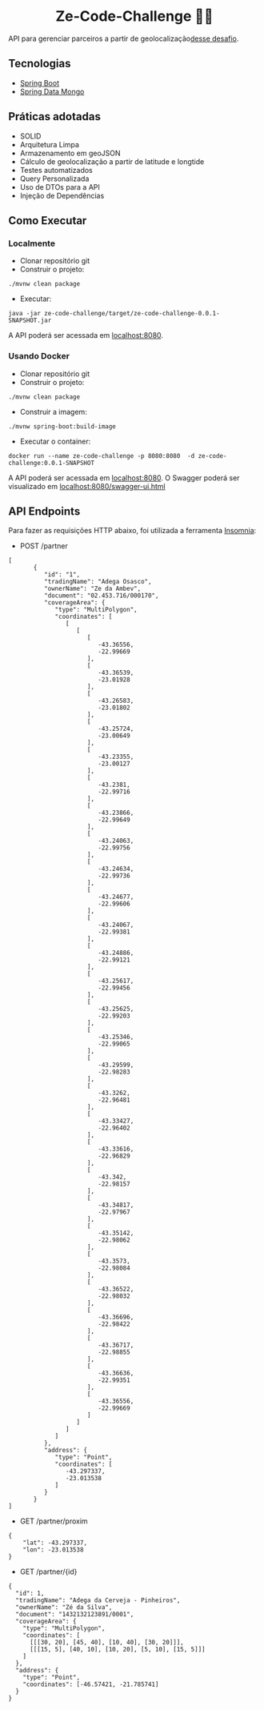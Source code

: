 
<h1 align="center">
  Ze-Code-Challenge 🍻🍺
</h1>

API para gerenciar parceiros a partir de geolocalização[desse desafio](https://github.com/ZXVentures/ze-code-challenges/blob/master/backend.md).

## Tecnologias
 
- [Spring Boot](https://spring.io/projects/spring-boot)
- [Spring Data Mongo](https://spring.io/projects/spring-data-mongodb)


## Práticas adotadas

- SOLID
- Arquitetura Limpa
- Armazenamento em geoJSON
- Cálculo de geolocalização a partir de latitude e longtide
- Testes automatizados
- Query Personalizada
- Uso de DTOs para a API
- Injeção de Dependências



## Como Executar

### Localmente
- Clonar repositório git
- Construir o projeto:
```
./mvnw clean package
```
- Executar:
```
java -jar ze-code-challenge/target/ze-code-challenge-0.0.1-SNAPSHOT.jar
```

A API poderá ser acessada em [localhost:8080](http://localhost:8080).

### Usando Docker

- Clonar repositório git
- Construir o projeto:
```
./mvnw clean package
```
- Construir a imagem:
```
./mvnw spring-boot:build-image
```
- Executar o container:
```
docker run --name ze-code-challenge -p 8080:8080  -d ze-code-challenge:0.0.1-SNAPSHOT
```

A API poderá ser acessada em [localhost:8080](http://localhost:8080).
O Swagger poderá ser visualizado em [localhost:8080/swagger-ui.html](http://localhost:8080/swagger-ui.html)

## API Endpoints

Para fazer as requisições HTTP abaixo, foi utilizada a ferramenta [Insomnia](https://insomnia.rest/download):

- POST /partner
```
[
       {
          "id": "1",
          "tradingName": "Adega Osasco",
          "ownerName": "Ze da Ambev",
          "document": "02.453.716/000170",
          "coverageArea": {
             "type": "MultiPolygon",
             "coordinates": [
                [
                   [
                      [
                         -43.36556,
                         -22.99669
                      ],
                      [
                         -43.36539,
                         -23.01928
                      ],
                      [
                         -43.26583,
                         -23.01802
                      ],
                      [
                         -43.25724,
                         -23.00649
                      ],
                      [
                         -43.23355,
                         -23.00127
                      ],
                      [
                         -43.2381,
                         -22.99716
                      ],
                      [
                         -43.23866,
                         -22.99649
                      ],
                      [
                         -43.24063,
                         -22.99756
                      ],
                      [
                         -43.24634,
                         -22.99736
                      ],
                      [
                         -43.24677,
                         -22.99606
                      ],
                      [
                         -43.24067,
                         -22.99381
                      ],
                      [
                         -43.24886,
                         -22.99121
                      ],
                      [
                         -43.25617,
                         -22.99456
                      ],
                      [
                         -43.25625,
                         -22.99203
                      ],
                      [
                         -43.25346,
                         -22.99065
                      ],
                      [
                         -43.29599,
                         -22.98283
                      ],
                      [
                         -43.3262,
                         -22.96481
                      ],
                      [
                         -43.33427,
                         -22.96402
                      ],
                      [
                         -43.33616,
                         -22.96829
                      ],
                      [
                         -43.342,
                         -22.98157
                      ],
                      [
                         -43.34817,
                         -22.97967
                      ],
                      [
                         -43.35142,
                         -22.98062
                      ],
                      [
                         -43.3573,
                         -22.98084
                      ],
                      [
                         -43.36522,
                         -22.98032
                      ],
                      [
                         -43.36696,
                         -22.98422
                      ],
                      [
                         -43.36717,
                         -22.98855
                      ],
                      [
                         -43.36636,
                         -22.99351
                      ],
                      [
                         -43.36556,
                         -22.99669
                      ]
                   ]
                ]
             ]
          },
          "address": {
             "type": "Point",
             "coordinates": [
                -43.297337,
                -23.013538
             ]
          }
       }
]
```

- GET /partner/proxim
```
{
	"lat": -43.297337,
	"lon": -23.013538
}

```
- GET /partner/{id}
```
{
  "id": 1, 
  "tradingName": "Adega da Cerveja - Pinheiros",
  "ownerName": "Zé da Silva",
  "document": "1432132123891/0001",
  "coverageArea": { 
    "type": "MultiPolygon", 
    "coordinates": [
      [[[30, 20], [45, 40], [10, 40], [30, 20]]], 
      [[[15, 5], [40, 10], [10, 20], [5, 10], [15, 5]]]
    ]
  },
  "address": { 
    "type": "Point",
    "coordinates": [-46.57421, -21.785741]
  }
}

```



